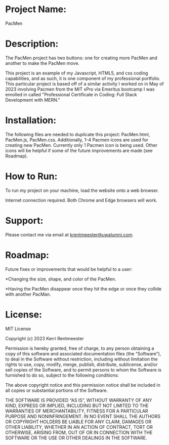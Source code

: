 # **Project Name**:  

PacMen

# **Description**: 

The PacMen project has two buttons: one for creating more PacMen and another to make the PacMen move.

This project is an example of my Javascript, HTML5, and css coding capabilities, and as such, it is one component of my professional portfolio. This particular project is based off of a similar activity I worked on in May of 2023 involving Pacmen from the MIT xPro via Emeritus bootcamp I was enrolled in called "Professional Certificate in Coding: Full Stack Development with MERN."

# **Installation**: 

The following files are needed to duplicate this project: PacMen.html, PacMen.js, PacMen.css. Additionally, 1-4 Pacmen icons are used for creating new PacMen. Currently only 1 Pacmen icon is being used. Other icons will be helpful if some of the future improvements are made (see Roadmap).

# **How to Run**:

To run my project on your machine, load the website onto a web browser. 

Internet connection required. Both Chrome and Edge browsers will work.

# **Support**: 

Please contact me via email at krentmeester@uwalumni.com.

# **Roadmap**: 

Future fixes or improvements that would be helpful to a user:

*Changing the size, shape, and color of the PacMen.

*Having the PacMen disappear once they hit the edge or once they collide with another PacMan.

# **License**: 

MIT License

Copyright (c) 2023 Kerri Rentmeester

Permission is hereby granted, free of charge, to any person obtaining a copy of this software and associated documentation files (the “Software”), to deal in the Software without restriction, including without limitation the rights to use, copy, modify, merge, publish, distribute, sublicense, and/or sell copies of the Software, and to permit persons to whom the Software is furnished to do so, subject to the following conditions:

The above copyright notice and this permission notice shall be included in all copies or substantial portions of the Software.

THE SOFTWARE IS PROVIDED “AS IS”, WITHOUT WARRANTY OF ANY KIND, EXPRESS OR IMPLIED, INCLUDING BUT NOT LIMITED TO THE WARRANTIES OF MERCHANTABILITY, FITNESS FOR A PARTICULAR PURPOSE AND NONINFRINGEMENT. IN NO EVENT SHALL THE AUTHORS OR COPYRIGHT HOLDERS BE LIABLE FOR ANY CLAIM, DAMAGES OR OTHER LIABILITY, WHETHER IN AN ACTION OF CONTRACT, TORT OR OTHERWISE, ARISING FROM, OUT OF OR IN CONNECTION WITH THE SOFTWARE OR THE USE OR OTHER DEALINGS IN THE SOFTWARE.
